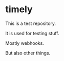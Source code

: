 timely
======

This is a test repository.

It is used for testing stuff.

Mostly webhooks.

But also other things.
